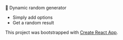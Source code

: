 🚀 Dynamic random generator

- Simply add options
- Get a random result

This project was bootstrapped with [Create React App](https://github.com/facebook/create-react-app).
